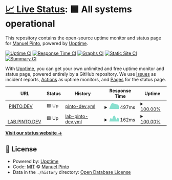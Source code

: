# [📈 Live Status](https://status.pinto.dev): <!--live status--> **🟩 All systems operational**

This repository contains the open-source uptime monitor and status page for [Manuel Pinto](manuel.pinto.dev), powered by [Upptime](https://github.com/upptime/upptime).

[![Uptime CI](https://github.com/P1N2O/dev-pinto-status/workflows/Uptime%20CI/badge.svg)](https://github.com/upptime/upptime/actions?query=workflow%3A%22Uptime+CI%22)
[![Response Time CI](https://github.com/P1N2O/dev-pinto-status/workflows/Response%20Time%20CI/badge.svg)](https://github.com/upptime/upptime/actions?query=workflow%3A%22Response+Time+CI%22)
[![Graphs CI](https://github.com/P1N2O/dev-pinto-status/workflows/Graphs%20CI/badge.svg)](https://github.com/upptime/upptime/actions?query=workflow%3A%22Graphs+CI%22)
[![Static Site CI](https://github.com/P1N2O/dev-pinto-status/workflows/Static%20Site%20CI/badge.svg)](https://github.com/upptime/upptime/actions?query=workflow%3A%22Static+Site+CI%22)
[![Summary CI](https://github.com/P1N2O/dev-pinto-status/workflows/Summary%20CI/badge.svg)](https://github.com/upptime/upptime/actions?query=workflow%3A%22Summary+CI%22)

With [Upptime](https://upptime.js.org), you can get your own unlimited and free uptime monitor and status page, powered entirely by a GitHub repository. We use [Issues](https://github.com/P1N2O/dev-pinto-status/issues) as incident reports, [Actions](https://github.com/P1N2O/dev-pinto-status/actions) as uptime monitors, and [Pages](https://status.pinto.dev) for the status page.

<!--start: status pages-->
<!-- This summary is generated by Upptime (https://github.com/upptime/upptime) -->
<!-- Do not edit this manually, your changes will be overwritten -->
<!-- prettier-ignore -->
| URL | Status | History | Response Time | Uptime |
| --- | ------ | ------- | ------------- | ------ |
| <img alt="" src="https://favicons.githubusercontent.com/pinto.dev" height="13"> [PINTO.DEV](https://pinto.dev) | 🟩 Up | [pinto-dev.yml](https://github.com/P1N2O/dev-pinto-status/commits/HEAD/history/pinto-dev.yml) | <details><summary><img alt="Response time graph" src="./graphs/pinto-dev/response-time-week.png" height="20"> 497ms</summary><br><a href="https://status.pinto.dev/history/pinto-dev"><img alt="Response time 441" src="https://img.shields.io/endpoint?url=https%3A%2F%2Fraw.githubusercontent.com%2FP1N2O%2Fdev-pinto-status%2FHEAD%2Fapi%2Fpinto-dev%2Fresponse-time.json"></a><br><a href="https://status.pinto.dev/history/pinto-dev"><img alt="24-hour response time 325" src="https://img.shields.io/endpoint?url=https%3A%2F%2Fraw.githubusercontent.com%2FP1N2O%2Fdev-pinto-status%2FHEAD%2Fapi%2Fpinto-dev%2Fresponse-time-day.json"></a><br><a href="https://status.pinto.dev/history/pinto-dev"><img alt="7-day response time 497" src="https://img.shields.io/endpoint?url=https%3A%2F%2Fraw.githubusercontent.com%2FP1N2O%2Fdev-pinto-status%2FHEAD%2Fapi%2Fpinto-dev%2Fresponse-time-week.json"></a><br><a href="https://status.pinto.dev/history/pinto-dev"><img alt="30-day response time 441" src="https://img.shields.io/endpoint?url=https%3A%2F%2Fraw.githubusercontent.com%2FP1N2O%2Fdev-pinto-status%2FHEAD%2Fapi%2Fpinto-dev%2Fresponse-time-month.json"></a><br><a href="https://status.pinto.dev/history/pinto-dev"><img alt="1-year response time 441" src="https://img.shields.io/endpoint?url=https%3A%2F%2Fraw.githubusercontent.com%2FP1N2O%2Fdev-pinto-status%2FHEAD%2Fapi%2Fpinto-dev%2Fresponse-time-year.json"></a></details> | <details><summary><a href="https://status.pinto.dev/history/pinto-dev">100.00%</a></summary><a href="https://status.pinto.dev/history/pinto-dev"><img alt="All-time uptime 100.00%" src="https://img.shields.io/endpoint?url=https%3A%2F%2Fraw.githubusercontent.com%2FP1N2O%2Fdev-pinto-status%2FHEAD%2Fapi%2Fpinto-dev%2Fuptime.json"></a><br><a href="https://status.pinto.dev/history/pinto-dev"><img alt="24-hour uptime 100.00%" src="https://img.shields.io/endpoint?url=https%3A%2F%2Fraw.githubusercontent.com%2FP1N2O%2Fdev-pinto-status%2FHEAD%2Fapi%2Fpinto-dev%2Fuptime-day.json"></a><br><a href="https://status.pinto.dev/history/pinto-dev"><img alt="7-day uptime 100.00%" src="https://img.shields.io/endpoint?url=https%3A%2F%2Fraw.githubusercontent.com%2FP1N2O%2Fdev-pinto-status%2FHEAD%2Fapi%2Fpinto-dev%2Fuptime-week.json"></a><br><a href="https://status.pinto.dev/history/pinto-dev"><img alt="30-day uptime 100.00%" src="https://img.shields.io/endpoint?url=https%3A%2F%2Fraw.githubusercontent.com%2FP1N2O%2Fdev-pinto-status%2FHEAD%2Fapi%2Fpinto-dev%2Fuptime-month.json"></a><br><a href="https://status.pinto.dev/history/pinto-dev"><img alt="1-year uptime 100.00%" src="https://img.shields.io/endpoint?url=https%3A%2F%2Fraw.githubusercontent.com%2FP1N2O%2Fdev-pinto-status%2FHEAD%2Fapi%2Fpinto-dev%2Fuptime-year.json"></a></details>
| <img alt="" src="https://favicons.githubusercontent.com/lab.pinto.dev" height="13"> [LAB.PINTO.DEV](https://lab.pinto.dev) | 🟩 Up | [lab-pinto-dev.yml](https://github.com/P1N2O/dev-pinto-status/commits/HEAD/history/lab-pinto-dev.yml) | <details><summary><img alt="Response time graph" src="./graphs/lab-pinto-dev/response-time-week.png" height="20"> 162ms</summary><br><a href="https://status.pinto.dev/history/lab-pinto-dev"><img alt="Response time 226" src="https://img.shields.io/endpoint?url=https%3A%2F%2Fraw.githubusercontent.com%2FP1N2O%2Fdev-pinto-status%2FHEAD%2Fapi%2Flab-pinto-dev%2Fresponse-time.json"></a><br><a href="https://status.pinto.dev/history/lab-pinto-dev"><img alt="24-hour response time 123" src="https://img.shields.io/endpoint?url=https%3A%2F%2Fraw.githubusercontent.com%2FP1N2O%2Fdev-pinto-status%2FHEAD%2Fapi%2Flab-pinto-dev%2Fresponse-time-day.json"></a><br><a href="https://status.pinto.dev/history/lab-pinto-dev"><img alt="7-day response time 162" src="https://img.shields.io/endpoint?url=https%3A%2F%2Fraw.githubusercontent.com%2FP1N2O%2Fdev-pinto-status%2FHEAD%2Fapi%2Flab-pinto-dev%2Fresponse-time-week.json"></a><br><a href="https://status.pinto.dev/history/lab-pinto-dev"><img alt="30-day response time 226" src="https://img.shields.io/endpoint?url=https%3A%2F%2Fraw.githubusercontent.com%2FP1N2O%2Fdev-pinto-status%2FHEAD%2Fapi%2Flab-pinto-dev%2Fresponse-time-month.json"></a><br><a href="https://status.pinto.dev/history/lab-pinto-dev"><img alt="1-year response time 226" src="https://img.shields.io/endpoint?url=https%3A%2F%2Fraw.githubusercontent.com%2FP1N2O%2Fdev-pinto-status%2FHEAD%2Fapi%2Flab-pinto-dev%2Fresponse-time-year.json"></a></details> | <details><summary><a href="https://status.pinto.dev/history/lab-pinto-dev">100.00%</a></summary><a href="https://status.pinto.dev/history/lab-pinto-dev"><img alt="All-time uptime 100.00%" src="https://img.shields.io/endpoint?url=https%3A%2F%2Fraw.githubusercontent.com%2FP1N2O%2Fdev-pinto-status%2FHEAD%2Fapi%2Flab-pinto-dev%2Fuptime.json"></a><br><a href="https://status.pinto.dev/history/lab-pinto-dev"><img alt="24-hour uptime 100.00%" src="https://img.shields.io/endpoint?url=https%3A%2F%2Fraw.githubusercontent.com%2FP1N2O%2Fdev-pinto-status%2FHEAD%2Fapi%2Flab-pinto-dev%2Fuptime-day.json"></a><br><a href="https://status.pinto.dev/history/lab-pinto-dev"><img alt="7-day uptime 100.00%" src="https://img.shields.io/endpoint?url=https%3A%2F%2Fraw.githubusercontent.com%2FP1N2O%2Fdev-pinto-status%2FHEAD%2Fapi%2Flab-pinto-dev%2Fuptime-week.json"></a><br><a href="https://status.pinto.dev/history/lab-pinto-dev"><img alt="30-day uptime 100.00%" src="https://img.shields.io/endpoint?url=https%3A%2F%2Fraw.githubusercontent.com%2FP1N2O%2Fdev-pinto-status%2FHEAD%2Fapi%2Flab-pinto-dev%2Fuptime-month.json"></a><br><a href="https://status.pinto.dev/history/lab-pinto-dev"><img alt="1-year uptime 100.00%" src="https://img.shields.io/endpoint?url=https%3A%2F%2Fraw.githubusercontent.com%2FP1N2O%2Fdev-pinto-status%2FHEAD%2Fapi%2Flab-pinto-dev%2Fuptime-year.json"></a></details>

<!--end: status pages-->

[**Visit our status website →**](https://status.pinto.dev)

## 📄 License

- Powered by: [Upptime](https://github.com/upptime/upptime)
- Code: [MIT](./LICENSE) © [Manuel Pinto](manuel.pinto.dev)
- Data in the `./history` directory: [Open Database License](https://opendatacommons.org/licenses/odbl/1-0/)
